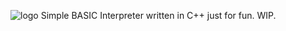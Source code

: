 ![logo](https://h34ting4ppliance.github.io/microwavebasic-old/basic_inverted.png)
Simple BASIC Interpreter written in C++ just for fun.
WIP.

